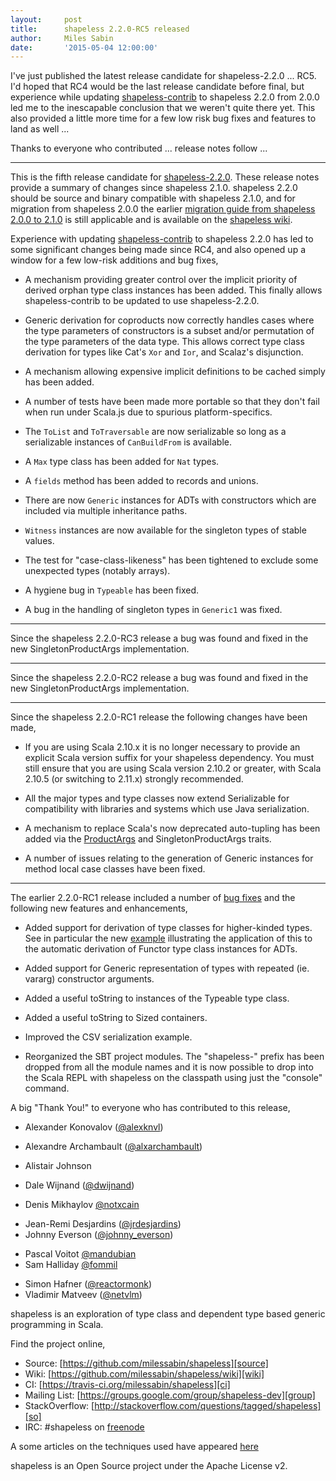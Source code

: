 ```yaml
---
layout:     post
title:      shapeless 2.2.0-RC5 released
author:     Miles Sabin
date:       '2015-05-04 12:00:00'
---
```


I've just published the latest release candidate for shapeless-2.2.0 ... RC5. I'd hoped that RC4 would be the last
release candidate before final, but experience while updating [shapeless-contrib][contrib] to shapeless 2.2.0 from
2.0.0 led me to the inescapable conclusion that we weren't quite there yet. This also provided a little more time for
a few low risk bug fixes and features to land as well ...

Thanks to everyone who contributed ... release notes follow ...

<span class="break"></span>

---

This is the fifth release candidate for [shapeless-2.2.0][shapeless]. 
These release notes provide a summary of changes since shapeless 2.1.0.
shapeless 2.2.0 should be source and binary compatible with shapeless
2.1.0, and for migration from shapeless 2.0.0 the earlier
[migration guide from shapeless 2.0.0 to 2.1.0][migration] is still
applicable and is available on the [shapeless wiki][wiki].

Experience with updating [shapeless-contrib][contrib] to shapeless 2.2.0
has led to some significant changes being made since RC4, and also
opened up a window for a few low-risk additions and bug fixes,

* A mechanism providing greater control over the implicit priority of
  derived orphan type class instances has been added. This finally
  allows shapeless-contrib to be updated to use shapeless-2.2.0.

* Generic derivation for coproducts now correctly handles cases where
  the type parameters of constructors is a subset and/or permutation of
  the type parameters of the data type. This allows correct type class
  derivation for types like Cat's `Xor` and `Ior`, and Scalaz's
  disjunction.

* A mechanism allowing expensive implicit definitions to be cached
  simply has been added.

* A number of tests have been made more portable so that they don't
  fail when run under Scala.js due to spurious platform-specifics.

* The `ToList` and `ToTraversable` are now serializable so long as a
  serializable instances of `CanBuildFrom` is available.

* A `Max` type class has been added for `Nat` types.

* A `fields` method has been added to records and unions.

* There are now `Generic` instances for ADTs with constructors which
  are included via multiple inheritance paths.

* `Witness` instances are now available for the singleton types of
  stable values.

* The test for "case-class-likeness" has been tightened to exclude some
  unexpected types (notably arrays).

* A hygiene bug in `Typeable` has been fixed.

* A bug in the handling of singleton types in `Generic1` was fixed.

---

Since the shapeless 2.2.0-RC3 release a bug was found and fixed in the
new SingletonProductArgs implementation.

---

Since the shapeless 2.2.0-RC2 release a bug was found and fixed in the
new SingletonProductArgs implementation.

---

Since the shapeless 2.2.0-RC1 release the following changes have been
made,

* If you are using Scala 2.10.x it is no longer necessary to provide an
  explicit Scala version suffix for your shapeless dependency. You must
  still ensure that you are using Scala version 2.10.2 or greater, with
  Scala 2.10.5 (or switching to 2.11.x) strongly recommended.

* All the major types and type classes now extend Serializable for
  compatibility with libraries and systems which use Java
  serialization.

* A mechanism to replace Scala's now deprecated auto-tupling has been
  added via the [ProductArgs][prodargs] and SingletonProductArgs traits.

* A number of issues relating to the generation of Generic instances
  for method local case classes have been fixed.

---

The earlier 2.2.0-RC1 release included a number of [bug fixes][fixes]
and the following new features and enhancements,

* Added support for derivation of type classes for higher-kinded types.
  See in particular the new [example][functor] illustrating the
  application of this to the automatic derivation of Functor type class
  instances for ADTs.

* Added support for Generic representation of types with repeated
  (ie. vararg) constructor arguments.

* Added a useful toString to instances of the Typeable type class.

* Added a useful toString to Sized containers.

* Improved the CSV serialization example.

* Reorganized the SBT project modules.
  The "shapeless-" prefix has been dropped from all the module names
  and it is now possible to drop into the Scala REPL with shapeless
  on the classpath using just the "console" command.

A big "Thank You!" to everyone who has contributed to this release,

+ Alexander Konovalov ([@alexknvl](https://twitter.com/alexknvl))
* Alexandre Archambault ([@alxarchambault](https://twitter.com/alxarchambault))
+ Alistair Johnson
* Dale Wijnand ([@dwijnand](https://twitter.com/dwijnand))
+ Denis Mikhaylov [@notxcain](https://twitter.com/@notxcain)
* Jean-Remi Desjardins ([@jrdesjardins](https://twitter.com/jrdesjardins))
* Johnny Everson ([@johnny_everson](https://twitter.com/johnny_everson))
+ Pascal Voitot [@mandubian](https://twitter.com/mandubian)
+ Sam Halliday [@fommil](https://twitter.com/fommil)
* Simon Hafner ([@reactormonk](https://twitter.com/reactormonk))
* Vladimir Matveev ([@netvlm](https://twitter.com/netvlm))

[shapeless]: https://github.com/milessabin/shapeless
[migration]: https://github.com/milessabin/shapeless/wiki/Migration-guide:-shapeless-2.0.0-to-2.1.0
[wiki]: https://github.com/milessabin/shapeless/wiki
[contrib]: https://github.com/typelevel/shapeless-contrib
[prodargs]: https://github.com/milessabin/shapeless/blob/master/core/src/main/scala/shapeless/hlists.scala#L124
[fixes]: https://github.com/milessabin/shapeless/issues?q=milestone%3Ashapeless-2.2.0+is%3Aclosed
[functor]: https://github.com/milessabin/shapeless/blob/master/examples/src/main/scala/shapeless/examples/functor.scala

shapeless is an exploration of type class and dependent type based generic
programming in Scala.

Find the project online,

- Source: [https://github.com/milessabin/shapeless][source]
- Wiki: [https://github.com/milessabin/shapeless/wiki][wiki]
- CI: [https://travis-ci.org/milessabin/shapeless][ci]
- Mailing List: [https://groups.google.com/group/shapeless-dev][group]
- StackOverflow: [http://stackoverflow.com/questions/tagged/shapeless][so]
- IRC: #shapeless on [freenode][irc]

A some articles on the techniques used have appeared [here][blog]

shapeless is an Open Source project under the Apache License v2.

[source]: https://github.com/milessabin/shapeless
[wiki]: https://github.com/milessabin/shapeless/wiki
[ci]: https://travis-ci.org/milessabin/shapeless
[group]: https://groups.google.com/group/shapeless-dev
[so]: http://stackoverflow.com/questions/tagged/shapeless
[irc]: http://freenode.net/
[blog]: http://www.chuusai.com/blog
